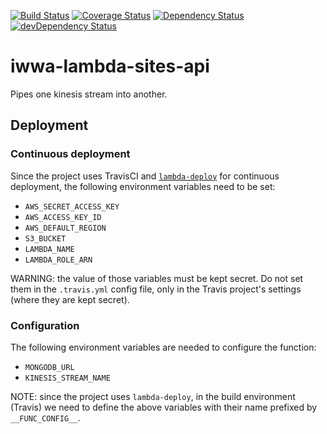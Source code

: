 [![Build Status](https://travis-ci.org/innowatio/iwwa-lambda-sites-api.svg?branch=master)](https://travis-ci.org/innowatio/iwwa-lambda-sites-api)
[![Coverage Status](https://coveralls.io/repos/innowatio/iwwa-lambda-sites-api/badge.svg?branch=master&service=github)](https://coveralls.io/github/innowatio/iwwa-lambda-sites-api?branch=master)
[![Dependency Status](https://david-dm.org/innowatio/iwwa-lambda-sites-api.svg)](https://david-dm.org/innowatio/iwwa-lambda-sites-api)
[![devDependency Status](https://david-dm.org/innowatio/iwwa-lambda-sites-api/dev-status.svg)](https://david-dm.org/innowatio/iwwa-lambda-sites-api#info=devDependencies)

# iwwa-lambda-sites-api

Pipes one kinesis stream into another.

## Deployment

### Continuous deployment

Since the project uses TravisCI and
[`lambda-deploy`](https://github.com/innowatio/lambda-deploy/) for continuous
deployment, the following environment variables need to be set:

- `AWS_SECRET_ACCESS_KEY`
- `AWS_ACCESS_KEY_ID`
- `AWS_DEFAULT_REGION`
- `S3_BUCKET`
- `LAMBDA_NAME`
- `LAMBDA_ROLE_ARN`

WARNING: the value of those variables must be kept secret. Do not set them in
the `.travis.yml` config file, only in the Travis project's settings (where they
are kept secret).

### Configuration

The following environment variables are needed to configure the function:

- `MONGODB_URL`
- `KINESIS_STREAM_NAME`

NOTE: since the project uses `lambda-deploy`, in the build environment (Travis)
we need to define the above variables with their name prefixed by
`__FUNC_CONFIG__`.
